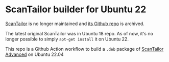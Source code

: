 # ScanTailor builder for Ubuntu 22
[ScanTailor](https://scantailor.org/) is no longer maintained and [its Github repo](https://github.com/scantailor/scantailor) is archived.

The latest original ScanTailor was in Ubuntu 18 repo. As of now, it's no longer possible to simply `apt-get install` it on Ubuntu 22.

This repo is a Github Action workflow to build a `.deb` package of [ScanTailor Advanced](https://github.com/4lex4/scantailor-advanced) on Ubuntu 22.04
